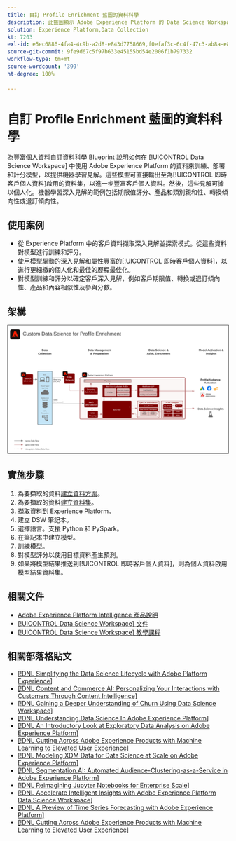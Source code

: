 ```yaml
---
title: 自訂 Profile Enrichment 藍圖的資料科學
description: 此藍圖顯示 Adobe Experience Platform 的 Data Science Workspace 如何使用 Experience Platform 中的資料訓練、部署及評分模型，以從資料中獲取機器學習深入見解。
solution: Experience Platform,Data Collection
kt: 7203
exl-id: e5ec6886-4fa4-4c9b-a2d8-e843d7758669,f0efaf3c-6c4f-47c3-ab8a-e8e146dd071c
source-git-commit: 9fe9d67c5f97b633e45155bd54e2006f1b797332
workflow-type: tm+mt
source-wordcount: '399'
ht-degree: 100%

---
```


# 自訂 Profile Enrichment 藍圖的資料科學

為豐富個人資料自訂資料科學 Blueprint 說明如何在 [!UICONTROL Data Science Workspace] 中使用 Adobe Experience Platform 的資料來訓練、部署和計分模型，以提供機器學習見解。這些模型可直接輸出至為[!UICONTROL 即時客戶個人資料]啟用的資料集，以進一步豐富客戶個人資料。然後，這些見解可據以個人化。機器學習深入見解的範例包括期限值評分、產品和類別親和性、轉換傾向性或退訂傾向性。

## 使用案例

* 從 Experience Platform 中的客戶資料擷取深入見解並探索模式。從這些資料對模型進行訓練和評分。
* 使用模型驅動的深入見解和屬性豐富的[!UICONTROL 即時客戶個人資料]，以進行更細緻的個人化和最佳的歷程最佳化。
* 對模型訓練和評分以確定客戶深入見解，例如客戶期限值、轉換或退訂傾向性、產品和內容相似性及參與分數。

## 架構

<img src="assets/data_science.svg" alt="為豐富個人資料自訂資料科學 Blueprint 的參考架構" style="border:1px solid #4a4a4a" />

## 實施步驟

1. 為要擷取的資料[建立資料方案](https://experienceleague.adobe.com/docs/platform-learn/tutorials/schemas/create-a-schema.html?lang=zh-Hant)。
1. 為要擷取的資料[建立資料集](https://experienceleague.adobe.com/docs/platform-learn/tutorials/data-ingestion/create-datasets-and-ingest-data.html?lang=zh-Hant)。
1. [擷取資料](https://experienceleague.adobe.com/?recommended=ExperiencePlatform-D-1-2020.1.dataingestion&amp;lang=zh-Hant)到 Experience Platform。
1. 建立 DSW 筆記本。
1. 選擇語言。支援 Python 和 PySpark。
1. 在筆記本中建立模型。
1. 訓練模型。
1. 對模型評分以使用目標資料產生預測。
1. 如果將模型結果推送到[!UICONTROL 即時客戶個人資料]，則為個人資料啟用模型結果資料集。

## 相關文件

* [Adobe Experience Platform Intelligence 產品說明](https://helpx.adobe.com/tw/legal/product-descriptions/adobe-experience-platform-intelligence---product-description.html)
* [[!UICONTROL Data Science Workspace] 文件](https://experienceleague.adobe.com/docs/experience-platform/data-science-workspace/home.html?lang=zh-Hant)
* [[!UICONTROL Data Science Workspace] 教學課程](https://experienceleague.adobe.com/docs/platform-learn/tutorials/data-science-workspace/understanding-data-science-workspace.html?lang=zh-Hant)

## 相關部落格貼文

* [[!DNL Simplifying the Data Science Lifecycle with Adobe Platform Experience]](https://medium.com/adobetech/simplifying-the-data-science-lifecycle-with-adobe-platform-experience-8ea4f056d82f)
* [[!DNL Content and Commerce AI: Personalizing Your Interactions with Customers Through Content Intelligence]](https://medium.com/adobetech/content-and-commerce-ai-personalizing-your-interactions-with-customers-through-content-intelligence-dc182601deab)
* [[!DNL Gaining a Deeper Understanding of Churn Using Data Science Workspace]](https://medium.com/adobetech/gaining-a-deeper-understanding-of-churn-using-data-science-workspace-18a2190e0cf3)
* [[!DNL Understanding Data Science In Adobe Experience Platform]](https://medium.com/adobetech/understanding-data-science-in-adobe-experience-platform-5bce5a17b42)
* [[!DNL An Introductory Look at Exploratory Data Analysis on Adobe Experience Platform]](https://medium.com/adobetech/an-introductory-look-at-exploratory-data-analysis-on-adobe-experience-platform-1bfce7501d9a)
* [[!DNL Cutting Across Adobe Experience Products with Machine Learning to Elevated User Experience]](https://medium.com/adobetech/cutting-across-adobe-experience-products-with-machine-learning-to-elevated-user-experience-7c85000510d1)
* [[!DNL Modeling XDM Data for Data Science at Scale on Adobe Experience Platform]](https://medium.com/adobetech/modeling-xdm-data-for-data-science-at-scale-on-adobe-experience-platform-222bb2a6dbf7)
* [[!DNL Segmentation.AI: Automated Audience-Clustering-as-a-Service in Adobe Experience Platform]](https://medium.com/adobetech/segmentation-ai-automated-audience-clustering-as-a-service-in-adobe-experience-platform-261f4099462c)
* [[!DNL Reimagining Jupyter Notebooks for Enterprise Scale]](https://medium.com/adobetech/reimagining-jupyter-notebooks-for-enterprise-scale-8bc6340d504a)
* [[!DNL Accelerate Intelligent Insights with Adobe Experience Platform Data Science Workspace]](https://medium.com/adobetech/accelerate-intelligent-insights-with-adobe-experience-platform-data-science-workspace-89538bacbbea)
* [[!DNL A Preview of Time Series Forecasting with Adobe Experience Platform]](https://medium.com/adobetech/preview-of-time-series-forecasting-with-adobe-experience-platform-38a2fc778e89)
* [[!DNL Cutting Across Adobe Experience Products with Machine Learning to Elevated User Experience]](https://medium.com/adobetech/cutting-across-adobe-experience-products-with-machine-learning-to-elevated-user-experience-7c85000510d1)
